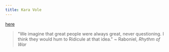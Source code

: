 ```yaml
---
title: Kara Vole
---
```


[here](../_posts/2025-01-01-title.md)

> "We imagine that great people were always great, never questioning. I think they would hum to Ridicule at that idea." ~ Raboniel, *Rhythm of War*
